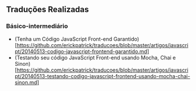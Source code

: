 Traduções Realizadas
--------------------
### Básico-intermediário
- (Tenha um Código JavaScript Front-end Garantido)[https://github.com/erickpatrick/traducoes/blob/master/artigos/javascript/20140513-codigo-javascript-frontend-garantido.md]
- (Testando seu código JavaScript Front-end usando Mocha, Chai e Sinon)[https://github.com/erickpatrick/traducoes/blob/master/artigos/javascript/20140513-testando-codigo-javascript-frontend-usando-mocha-chai-sinon.md]